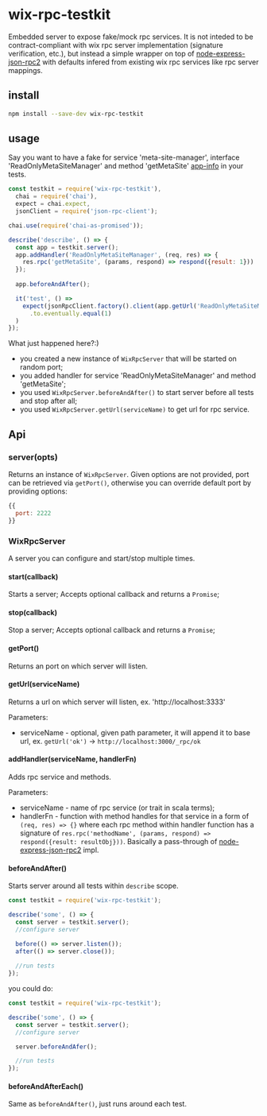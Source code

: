 # wix-rpc-testkit

Embedded server to expose fake/mock rpc services. It is not inteded to be contract-compliant with wix rpc server implementation (signature verification, etc.), but instead a simple wrapper on top of [node-express-json-rpc2](https://www.npmjs.com/package/node-express-json-rpc2) with defaults infered from existing wix rpc services like rpc server mappings.

## install

```bash
npm install --save-dev wix-rpc-testkit
```

## usage

Say you want to have a fake for service 'meta-site-manager', interface 'ReadOnlyMetaSiteManager' and method 'getMetaSite' [app-info](http://app10.aus.wixpress.com:25684/meta-site-manager/rpc/services) in your tests.

```js
const testkit = require('wix-rpc-testkit'),
  chai = require('chai'),
  expect = chai.expect,
  jsonClient = require('json-rpc-client');

chai.use(require('chai-as-promised'));

describe('describe', () => {
  const app = testkit.server();
  app.addHandler('ReadOnlyMetaSiteManager', (req, res) => {
    res.rpc('getMetaSite', (params, respond) => respond({result: 1}))
  });
  
  app.beforeAndAfter();

  it('test', () => 
    expect(jsonRpcClient.factory().client(app.getUrl('ReadOnlyMetaSiteManager')).invoke('getMetaSite'))
      .to.eventually.equal(1)
  )
});
```

What just happened here?:)
 - you created a new instance of `WixRpcServer` that will be started on random port;
 - you added handler for service 'ReadOnlyMetaSiteManager' and method 'getMetaSite';
 - you used `WixRpcServer.beforeAndAfter()` to start server before all tests and stop after all;
 - you used `WixRpcServer.getUrl(serviceName)` to get url for rpc service.

## Api
### server(opts)
Returns an instance of `WixRpcServer`. Given options are not provided, port can be retrieved via `getPort()`, otherwise you can override default port by providing options:

```js
{{
  port: 2222
}}
```

### WixRpcServer
A server you can configure and start/stop multiple times.

#### start(callback)
Starts a server; Accepts optional callback and returns a `Promise`;

#### stop(callback)
Stop a server; Accepts optional callback and returns a `Promise`;

#### getPort()
Returns an port on which server will listen.

#### getUrl(serviceName)
Returns a url on which server will listen, ex. 'http://localhost:3333'

Parameters:
 - serviceName - optional, given path parameter, it will append it to base url, ex. `getUrl('ok')` -> `http://localhost:3000/_rpc/ok`

#### addHandler(serviceName, handlerFn)
Adds rpc service and methods.

Parameters:
 - serviceName - name of rpc service (or trait in scala terms);
 - handlerFn - function with method handles for that service in a form of `(req, res) => {}` where each rpc method within handler function has a signature of `res.rpc('methodName', (params, respond) => respond({result: resultObj}))`. Basically a pass-through of [node-express-json-rpc2](https://www.npmjs.com/package/node-express-json-rpc2) impl.

#### beforeAndAfter()
Starts server around all tests within `describe` scope.

```js
const testkit = require('wix-rpc-testkit');

describe('some', () => {
  const server = testkit.server();
  //configure server

  before(() => server.listen());
  after(() => server.close());
  
  //run tests
});
```

you could do:

```js
const testkit = require('wix-rpc-testkit');

describe('some', () => {
  const server = testkit.server();
  //configure server

  server.beforeAndAfer();

  //run tests
});
```

#### beforeAndAfterEach()
Same as `beforeAndAfter()`, just runs around each test.